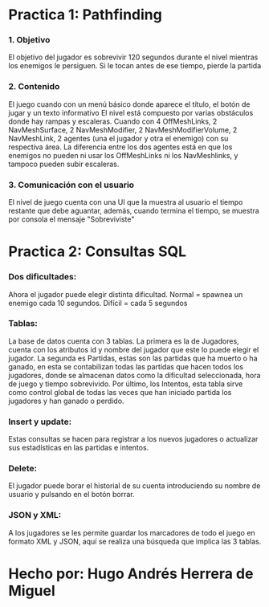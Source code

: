 # Practica 1: Pathfinding

### 1. Objetivo
  El objetivo del jugador es sobrevivir 120 segundos durante el nivel mientras los enemigos le persiguen. Si le tocan antes de ese tiempo, pierde la partida
  
### 2. Contenido
  El juego cuando con un menú básico donde aparece el título, el botón de jugar y un texto informativo
  El nivel está compuesto por varias obstáculos donde hay rampas y escaleras.
  Cuando con 4 OffMeshLinks, 2 NavMeshSurface, 2 NavMeshModifier, 2 NavMeshModifierVolume, 2 NavMeshLink, 2 agentes (una el jugador y otra el enemigo) con su respectiva área.
  La diferencia entre los dos agentes está en que los enemigos no pueden ni usar los OffMeshLinks ni los NavMeshlinks, y tampoco pueden subir escaleras.

### 3. Comunicación con el usuario
  El nivel de juego cuenta con una UI que la muestra al usuario el tiempo restante que debe aguantar, además, cuando termina el tiempo, se muestra por consola el mensaje "Sobreviviste"

# Practica 2: Consultas SQL
### Dos dificultades:
  Ahora el jugador puede elegir distinta dificultad. Normal = spawnea un enemigo cada 10 segundos. Difícil = cada 5 segundos
### Tablas:
  La base de datos cuenta con 3 tablas. La primera es la de Jugadores, cuenta con los atributos id y nombre del jugador que este lo puede elegir el jugador.
  La segunda es Partidas, estas son las partidas que ha muerto o ha ganado, en esta se contabilizan todas las partidas que hacen todos los jugadores, donde se almacenan datos como la dificultad seleccionada, hora de juego y tiempo sobrevivido.
  Por último, los Intentos, esta tabla sirve como control global de todas las veces que han iniciado partida los jugadores y han ganado o perdido.
### Insert y update:
  Estas consultas se hacen para registrar a los nuevos jugadores o actualizar sus estadísticas en las partidas e intentos.
### Delete:
  El jugador puede borar el historial de su cuenta introduciendo su nombre de usuario y pulsando en el botón borrar.
### JSON y XML:
  A los jugadores se les permite guardar los marcadores de todo el juego en formato XML y JSON, aquí se realiza una búsqueda que implica las 3 tablas.

# Hecho por: Hugo Andrés Herrera de Miguel
